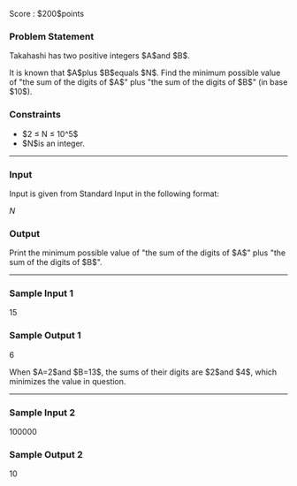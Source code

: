 
<div>

<span>

<span>

<p>
Score : $200$points
</p>

<div>

<section>

### **Problem Statement**

<p>
Takahashi has two positive integers $A$and $B$.
</p>

<p>
It is known that $A$plus $B$equals $N$.
Find the minimum possible value of "the sum of the digits of $A$" plus "the sum of the digits of $B$" (in base $10$).
</p>

</section>

</div>

<div>

<section>

### **Constraints**

<ul>

<li>
$2 ≤ N ≤ 10^5$
</li>

<li>
$N$is an integer.
</li>

</ul>

</section>

</div>

---

<div>

<div>

<section>

### **Input**

<p>
Input is given from Standard Input in the following format:
</p>

<div>

$N$
</div>

</section>

</div>

<div>

<section>

### **Output**

<p>
Print the minimum possible value of "the sum of the digits of $A$" plus "the sum of the digits of $B$".
</p>

</section>

</div>

</div>

---

<div>

<section>

### **Sample Input 1**

<div>

15

</div>

</section>

</div>

<div>

<section>

### **Sample Output 1**

<div>

6

</div>

<p>
When $A=2$and $B=13$, the sums of their digits are $2$and $4$, which minimizes the value in question.
</p>

</section>

</div>

---

<div>

<section>

### **Sample Input 2**

<div>

100000

</div>

</section>

</div>

<div>

<section>

### **Sample Output 2**

<div>

10

</div>

</section>

</div>

</span>

</span>

</div>
